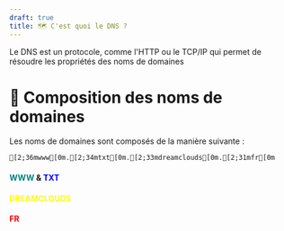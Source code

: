 ```yaml
---
draft: true
title: 🗺 C'est quoi le DNS ?
---
```

Le DNS est un protocole, comme l'HTTP ou le TCP/IP qui permet de résoudre les propriétés des noms de domaines

# 🔣 Composition des noms de domaines

Les noms de domaines sont composés de la manière suivante :

```ansi
[2;36mwww[0m.[2;34mtxt[0m.[2;33mdreamclouds[0m.[2;31mfr[0m
```

#### <span style="color: teal;">WWW</span> & <span style="color: blue;">TXT</span>

#### <span style="color: yellow;">DREAMCLOUDS</span>

#### <span style="color: red;">FR</span>
